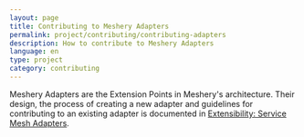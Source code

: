 ```yaml
---
layout: page
title: Contributing to Meshery Adapters
permalink: project/contributing/contributing-adapters
description: How to contribute to Meshery Adapters
language: en
type: project
category: contributing
---
```


Meshery Adapters are the Extension Points in Meshery's architecture. Their design, the process of creating a new adapter and guidelines for contributing to an existing adapter is documented in [Extensibility: Service Mesh Adapters]({{site.baseurl}}/extensibility/adapters).


